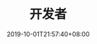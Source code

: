 ---
weight: 11
title: "开发者"
description: ""
date: 2019-10-01T21:57:40+08:00
lastmod: 2020-01-01T16:45:40+08:00
draft: false
ico: '<svg class="icon" aria-hidden="true"><use xlink:href="#icon-kaifashang"></use></svg>'
navigation: ["开发者服务","开发文档"]
hidePage: true
---